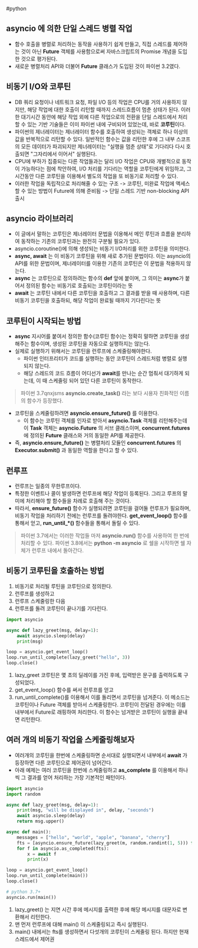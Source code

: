 #python 
## asyncio 에 의한 단일 스레드 병렬 작업
- 함수 호출을 병렬로 처리하는 동작을 사용하기 쉽게 만들고, 직접 스레드를 제어하는 것이 아닌 **Future** 객체를 사용함으로써 자바스크립트의 Promise 개념을 도입한 것으로 평가된다.
- 새로운 병렬처리 API와 더불어 **Future** 클래스가 도입된 것이 파이썬 3.2였다.
## 비동기 I/O와 코루틴
- DB 쿼리 요청이나 네트워크 요청, 파일 I/O 등의 작업은 CPU를 거의 사용하지 않지만, 해당 작업에 대한 호출이 리턴할 때까지 스레드흐름이 멈춘 상태가 된다.
	  이러한 대기시간 동안에 해당 작업 외에 다른 작업으로의 전환을 단일 스레드에서 처리할 수 있는 기반 기술들은 이미 파이썬 내에 구비되어 있었는데, 바로 **코루틴**이다.
- 파이썬의 제너레이터는 제너레이터 함수를 호출하여 생성되는 객체로 하나 이상의 값을 반복적으로 리턴할 수 있다. 일반적인 함수는 값을 리턴한 후에 그 내부 스코프의 모든 데이터가 파괴되지만 제너레이터는 "실행을 멈춘 상태"로 기다리다 다시 호출되면 "그자리에서 이어서" 실행된다.
- CPU에 부하가 집중되는 다른 작업들과는 달리 I/O 작업은 CPU와 개별적으로 동작이 가능하다는 점에 착안하여, I/O 처리를 기다리는 역할을 코루틴에게 위임하고, 그 시간동안 다른 코루틴을 이용해서 별도의 작업을 또 비동기로 처리할 수 있다.
- 이러한 작업을 독립적으로 처리해줄 수 있는 구조 -> 코루틴, 미완료 작업에 액세스할 수 있는 방법이 Future에 의해 준비됨 -> 단일 스레드 기반 non-blocking API 출시
## asyncio 라이브러리
- 이 글에서 말하는 코루틴은 제너레이터 문법을 이용해서 메인 루틴과 흐름을 분리하여 동작하는 기존의 코루틴과는 완전히 구분될 필요가 있다.
- asyncio.coroutine()에 의해 생성되는 비동기 I/O처리를 위한 코루틴을 의미한다.
- **async, await** 는 이 비동기 코루틴을 위해 새로 추가된 문법이다. 이는 asyncio의 API를 위한 문법이며, 제너레이터를 이용한 기존의 코루틴은 이 문법을 적용하지 않는다.
- **async** 는 코루틴으로 정의하려는 함수의 **def** 앞에 붙이며, 그 의미는 **async**가 붙어서 정의된 함수는 비동기로 호출되는 코루틴이라는 뜻
- **await** 는 코루틴 내에서 다른 코루틴을 호출하고 그 결과를 받을 때 사용하며, 다른 비동기 코루틴을 호출하되, 해당 작업이 완료될 때까지 기다린다는 뜻
## 코루틴이 시작되는 방법
- **async** 지시어를 붙여서 정의한 함수(코루틴 함수)는 정확히 말하면 코루틴을 생성해주는 함수이며, 생성된 코루틴을 자동으로 실행하지는 않는다.
- 실제로 실행하기 위해서는 코루틴을 런루프에 스케줄링해야한다.
	- 파이썬 인터프리터가 코드를 실행하는 동안 코루틴이 스레드처럼 병렬로 실행되지 않는다.
	- 해당 스레드의 코드 흐름이 어디선가 **await**를 만나는 순간 멈춰서 대기하게 되는데, 이 때 스케줄링 되어 있던 다른 코루틴이 동작한다.
> 파이썬 3.7qnxjsms **asyncio.create_task()** 라는 보다 시용자 친화적인 이름의 함수가 등장했다.
- 코루틴을 스케줄링하려면 **asyncio.ensure_future()** 를 이용한다.
	- 이 함수는 코루틴 객체를 인자로 받아서 **asyncio.Task** 객체를 리턴해주는데 이 **Task** 객체는 **asyncio.Future** 의 서브 클래스이며, **concurrent.futures** 에 정의된 **Future** 클래스와 거의 동일한 API를 제공한다.
- 즉, **asyncio.ensure_future()** 는 병렬처리 모듈인 **concurrent.futures** 의 **Executor.submit()** 과 동일한 역할을 한다고 할 수 있다.
## 런루프
- 런루프는 일종의 무한루프이다.
- 특정한 이벤트나 콜이 발생하면 런루프에 해당 작업이 등록된다. 그리고 루프의 말미에 처리해야 할 함수들을 차례로 호출해 주는 것이다.
- 따라서, **ensure_future()** 함수가 실행되려면 코루틴을 걸어둘 런루프가 필요하며, 비동기 작업을 처리하기 전에는 런루프를 돌려야한다.
	  **get_event_loop()** 함수를 통해서 얻고, **run_until_\*()** 함수들을 통해서 돌릴 수 있다.
> 파이썬 3.7에서는 이러한 작업들 마저 **asyncio.run()** 함수를 사용하여 한 번에 처리할 수 있다.
> 파이썬 3.8에서는 **python -m asyncio** 로 쉘을 시작하면 쉘 자체가 런루프 내에서 돌아간다.
## 비동기 코루틴을 호출하는 방법
1. 비동기로 처리될 루틴을 코루틴으로 정의한다.
2. 런루프를 생성하고
3. 런루프 스케줄링한 다음
4. 런루프를 돌려 코루틴이 끝나기를 기다린다.
``` python
import asyncio

async def lazy_greet(msg, delay=1):
	await asyncio.sleep(delay)
	print(msg)

loop = asyncio.get_event_loop()
loop.run_until_complete(lazy_greet("hello", 3))
loop.close()
```
1. lazy_greet 코루틴은 몇 초의 딜레이를 가진 후에, 입력받은 문구를 출력하도록 구성되었다.
2. get_event_loop() 함수를 써서 런루프를 얻고
3. run_until_complete()를 이용해서 이를 돌리면서 코루틴을 넘겨준다. 이 메소드는 코루틴이나 Future 객체를 받아서 스케줄링한다. 코루틴이 전달된 경우에는 이를 내부에서 Future로 래핑하여 처리한다. 이 함수는 넘겨받은 코루틴이 실행을 끝내면 리턴한다.
## 여러 개의 비동기 작업을 스케줄링해보자
- 여러개의 코루틴을 한번에 스케줄링하면 순서대로 실행되면서 내부에서 **await** 가 등장하면 다른 코루틴으로 제어권이 넘어간다.
- 아래 예제는 여러 코루틴을 한번에 스케줄링하고 **as_complete** 를 이용해서 하나씩 그 결과를 얻어 처리하는 가장 기본적인 패턴이다.
``` python
import asyncio
import random

async def lazy_greet(msg, delay=1):
	print(msg, "will be displayed in", delay, "seconds")
	await asyncio.sleep(delay)
	return msg.upper()

async def main():
	messages = ["hello", "world", "apple", "banana", "cherry"]
	fts = [asyncio.ensure_future(lazy_greet(m, random.randint(1, 5))) for m in messages]
	for f in asyncio.as_completed(fts):
		x = await f
		print(x)

loop = asyncio.get_event_loop()
loop.run_until_complete(main())
loop.close()

# python 3.7+
asyncio.run(main())
```
1. lazy_greet() 는 지연 시간 후에 메시지를 출력한 후에 해당 메시지를 대문자로 변환해서 리턴한다.
2. 맨 먼저 런루프에 대해 main() 이 스케줄링되고 즉시 실행된다.
3. main() 내에서는 fts를 생성하면서 다섯개의 코루틴이 스케줄링 된다. 하지만 현재 스레드에서 제어권